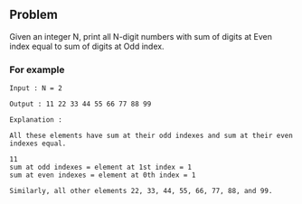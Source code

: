 ## Problem

Given an integer N, print all N-digit numbers with sum of digits at Even index equal to sum of digits at Odd index.

### For example
```
Input : N = 2

Output : 11 22 33 44 55 66 77 88 99

Explanation : 

All these elements have sum at their odd indexes and sum at their even indexes equal.

11
sum at odd indexes = element at 1st index = 1
sum at even indexes = element at 0th index = 1

Similarly, all other elements 22, 33, 44, 55, 66, 77, 88, and 99.
```

